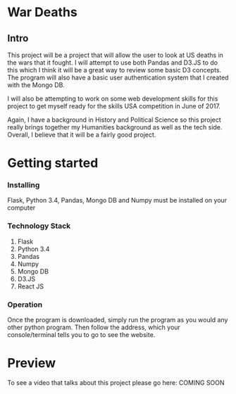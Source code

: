 # War Deaths
## Intro

This project will be a project that will allow the user to look at US deaths
in the wars that it fought. I will attempt to use both Pandas and D3.JS to do this
which I think it will be a great way to review some basic D3 concepts. The program
will also have a basic user authentication system that I created with the Mongo DB.

I will also be attempting to work on some web development skills for this project
to get myself ready for the skills USA competition in June of 2017.

Again, I have a background in History and Political Science so this project really
brings together my Humanities background as well as the tech side. Overall, I
believe that it will be a fairly good project.


# Getting started
### Installing
Flask, Python 3.4, Pandas, Mongo DB and Numpy must be installed on your computer

### Technology Stack

1. Flask
2. Python 3.4
3. Pandas
4. Numpy
5. Mongo DB
6. D3.JS
7. React JS

### Operation

Once the program is downloaded, simply run the program as you would any other python program.
Then follow the address, which your console/terminal tells you to go to see the
website.

# Preview

To see a video that talks about this project please go here: COMING SOON
